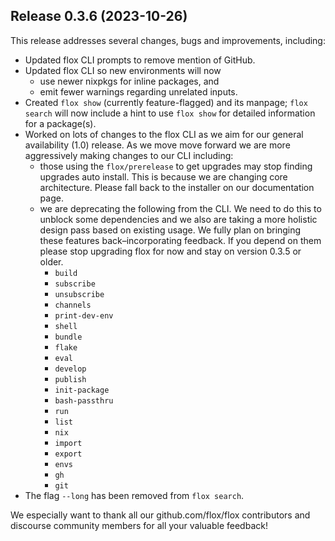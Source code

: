## Release 0.3.6 (2023-10-26)

This release addresses several changes, bugs and improvements, including:

- Updated flox CLI prompts to remove mention of GitHub.
- Updated flox CLI so new environments will now
  - use newer nixpkgs for inline packages, and
  - emit fewer warnings regarding unrelated inputs.
- Created `flox show` (currently feature-flagged) and its manpage; `flox search` will now include a hint to 
  use `flox show` for detailed information for a package(s).
- Worked on lots of changes to the flox CLI as we aim for our general availability (1.0) release. As we move
  move forward we are more aggressively making changes to our CLI including:
  - those using the `flox/prerelease` to get upgrades may stop finding upgrades auto install. This is because we are 
    changing core architecture. Please fall back to the installer on our documentation page.
  - we are deprecating the following from the CLI. We need to do this to unblock some dependencies and we also are 
    taking a more holistic design pass based on existing usage. We fully plan on bringing these features 
    back–incorporating feedback. If you depend on them please stop upgrading flox for now and stay on 
    version 0.3.5 or older.
    - `build`
    - `subscribe`
    - `unsubscribe`
    - `channels`
    - `print-dev-env`
    - `shell`
    - `bundle`
    - `flake`
    - `eval`
    - `develop`
    - `publish`
    - `init-package`
    - `bash-passthru`
    - `run`
    - `list`
    - `nix`
    - `import`
    - `export`
    - `envs`
    - `gh`
    - `git`
- The flag `--long` has been removed from `flox search`.

We especially want to thank all our github.com/flox/flox contributors and discourse community members for all your valuable feedback!

